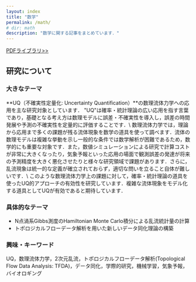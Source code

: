 ```yaml
---
layout: index
title: "数学"
permalink: /math/
# dir: math
description: "数学に関する記事をまとめています．"
---
```


[PDFライブラリ>>](/math/pdf_library)

## 研究について
### 大きなテーマ
**UQ（不確実性定量化: Uncertainty Quantification）**の数理流体力学への応用を主な研究対象としています．
"UQ"は確率・統計理論の広い応用を指す言葉であり，基礎となる考え方は数理モデルに誤差・不確実性を導入し，誤差の時間発展や予測の不確実性を定量的に評価することです．\\
数理流体力学では，理論から応用まで多くの課題が残る流体現象を数学の道具を使って調べます．流体の数理モデルは複雑な挙動を示し一般的な条件では数学解析が困難であるため，数学的にも重要な対象です．また，数値シミュレーションによる研究で計算コストが非常に大きくなったり，気象予報といった応用の場面で観測誤差の発達が将来の予測精度を大きく悪化させたりと様々な研究領域で課題があります．さらに，乱流現象は統一的な定義が確立されておらず，適切な問いを立ること自体が難しいです．\\
このような数理流体力学上の課題に対して，確率・統計理論の道具を使ったUQ的アプローチの有効性を研究しています．複雑な流体現象をモデル化する道具としてUQが有効であると期待しています．

### 具体的なテーマ
- N点渦系Gibbs測度のHamiltonian Monte Carlo積分による乱流統計量の計算
- トポロジカルフローデータ解析を用いた新しいデータ同化理論の構築

### 興味・キーワード
UQ，数理流体力学，2次元乱流，トポロジカルフローデータ解析(Topological Flow Data Analysis: TFDA)，データ同化，学際的研究，機械学習，気象予報，バイオロギング
